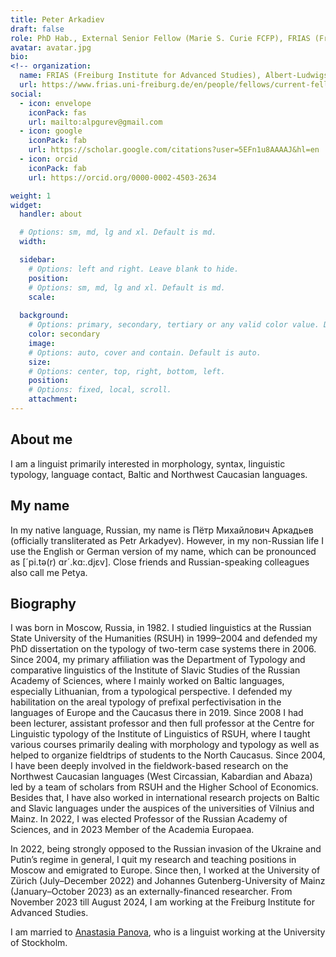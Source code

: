 ```yaml
---
title: Peter Arkadiev
draft: false
role: PhD Hab., External Senior Fellow (Marie S. Curie FCFP), FRIAS (Freiburg Institute for Advanced Studies), Albert-Ludwigs-Universität Freiburg
avatar: avatar.jpg
bio: 
<!-- organization:
  name: FRIAS (Freiburg Institute for Advanced Studies), Albert-Ludwigs-Universität Freiburg
  url: https://www.frias.uni-freiburg.de/en/people/fellows/current-fellows/arkadiev-peter -->
social:
  - icon: envelope
    iconPack: fas
    url: mailto:alpgurev@gmail.com
  - icon: google
    iconPack: fab
    url: https://scholar.google.com/citations?user=5EFn1u8AAAAJ&hl=en
  - icon: orcid
    iconPack: fab
    url: https://orcid.org/0000-0002-4503-2634

weight: 1
widget:
  handler: about

  # Options: sm, md, lg and xl. Default is md.
  width:

  sidebar:
    # Options: left and right. Leave blank to hide.
    position:
    # Options: sm, md, lg and xl. Default is md.
    scale:
  
  background:
    # Options: primary, secondary, tertiary or any valid color value. Default is primary.
    color: secondary
    image:
    # Options: auto, cover and contain. Default is auto.
    size:
    # Options: center, top, right, bottom, left.
    position:
    # Options: fixed, local, scroll.
    attachment: 
---
```


## About me

I am a linguist primarily interested in morphology, syntax, linguistic typology, language contact, Baltic and Northwest Caucasian languages.

## My name

In my native language, Russian, my name is Пётр Михайлович Аркадьев (officially transliterated as Petr Arkadyev). However, in my non-Russian life I use the English or German version of my name, which can be pronounced as [´pi.tə(r) ɑr´.kɑ:.djɛv]. Close friends and Russian-speaking colleagues also call me Petya.

## Biography 

I was born in Moscow, Russia, in 1982. I studied linguistics at the Russian State University of the Humanities (RSUH) in 1999–2004 and defended my PhD dissertation on the typology of two-term case systems there in 2006. Since 2004, my primary affiliation was the Department of Typology and comparative linguistics of the Institute of Slavic Studies of the Russian Academy of Sciences, where I mainly worked on Baltic languages, especially Lithuanian, from a typological perspective. I defended my habilitation on the areal typology of prefixal perfectivisation in the languages of Europe and the Caucasus there in 2019. Since 2008 I had been lecturer, assistant professor and then full professor at the Centre for Linguistic typology of the Institute of Linguistics of RSUH, where I taught various courses primarily dealing with morphology and typology as well as helped to organize fieldtrips of students to the North Caucasus. Since 2004, I have been deeply involved in the fieldwork-based research on the Northwest Caucasian languages (West Circassian, Kabardian and Abaza) led by a team of scholars from RSUH and the Higher School of Economics. Besides that, I have also worked in international research projects on Baltic and Slavic languages under the auspices of the universities of Vilnius and Mainz. In 2022, I was elected Professor of the Russian Academy of Sciences, and in 2023 Member of the Academia Europaea.

In 2022, being strongly opposed to the Russian invasion of the Ukraine and Putin’s regime in general, I quit my research and teaching positions in Moscow and emigrated to Europe. Since then, I worked at the University of Zürich (July–December 2022) and Johannes Gutenberg-University of Mainz (January–October 2023) as an externally-financed researcher. From November 2023 till August 2024, I am working at the Freiburg Institute for Advanced Studies.

I am married to [Anastasia Panova](https://www.su.se/english/profiles/anpa7559-1.623680), who is a linguist working at the University of Stockholm.

